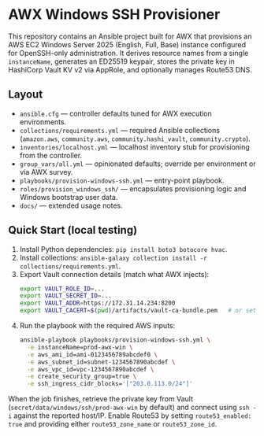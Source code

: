 # AWX Windows SSH Provisioner

This repository contains an Ansible project built for AWX that provisions an AWS EC2 Windows Server 2025 (English, Full, Base) instance configured for OpenSSH-only administration. It derives resource names from a single `instanceName`, generates an ED25519 keypair, stores the private key in HashiCorp Vault KV v2 via AppRole, and optionally manages Route53 DNS.

## Layout
- `ansible.cfg` — controller defaults tuned for AWX execution environments.
- `collections/requirements.yml` — required Ansible collections (`amazon.aws`, `community.aws`, `community.hashi_vault`, `community.crypto`).
- `inventories/localhost.yml` — localhost inventory stub for provisioning from the controller.
- `group_vars/all.yml` — opinionated defaults; override per environment or via AWX survey.
- `playbooks/provision-windows-ssh.yml` — entry-point playbook.
- `roles/provision_windows_ssh/` — encapsulates provisioning logic and Windows bootstrap user data.
- `docs/` — extended usage notes.

## Quick Start (local testing)
1. Install Python dependencies: `pip install boto3 botocore hvac`.
2. Install collections: `ansible-galaxy collection install -r collections/requirements.yml`.
3. Export Vault connection details (match what AWX injects):
   ```bash
   export VAULT_ROLE_ID=...
   export VAULT_SECRET_ID=...
   export VAULT_ADDR=https://172.31.14.234:8200
   export VAULT_CACERT=$(pwd)/artifacts/vault-ca-bundle.pem   # or set VAULT_CA_CERT_PEM with the PEM contents
   ```
4. Run the playbook with the required AWS inputs:
   ```bash
   ansible-playbook playbooks/provision-windows-ssh.yml \
     -e instanceName=prod-awx-win \
     -e aws_ami_id=ami-0123456789abcdef0 \
     -e aws_subnet_id=subnet-1234567890abcdef \
     -e aws_vpc_id=vpc-1234567890abcdef \
     -e create_security_group=true \
     -e ssh_ingress_cidr_blocks='["203.0.113.0/24"]'
   ```

When the job finishes, retrieve the private key from Vault (`secret/data/windows/ssh/prod-awx-win` by default) and connect using `ssh -i` against the reported host/IP. Enable Route53 by setting `route53_enabled: true` and providing either `route53_zone_name` or `route53_zone_id`.
